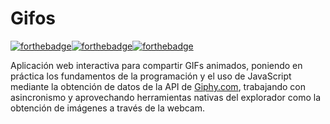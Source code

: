 # Gifos
[![forthebadge](https://forthebadge.com/images/badges/made-with-javascript.svg)](https://forthebadge.com)[![forthebadge](https://forthebadge.com/images/badges/uses-css.svg)](https://forthebadge.com)[![forthebadge](https://forthebadge.com/images/badges/uses-html.svg)](https://forthebadge.com)

Aplicación web interactiva para compartir GIFs animados, poniendo en práctica los fundamentos de la programación y el uso de JavaScript mediante la obtención de datos de la API de [Giphy.com](http://giphy.com/), trabajando con asincronismo y aprovechando herramientas nativas del explorador como la obtención de imágenes a través de la webcam.

